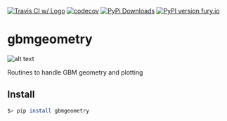 [![Travis CI w/ Logo](https://img.shields.io/travis/grburgess/gbmgeometry/master.svg?logo=travis)](https://travis-ci.org/grburgess/gbmgeometry)  [![codecov](https://codecov.io/gh/grburgess/gbmgeometry/branch/master/graph/badge.svg)](https://codecov.io/gh/grburgess/gbmgeometry)
[![PyPi Downloads](http://pepy.tech/badge/gbmgeometry)](http://pepy.tech/project/gbmgeometry)
[![PyPI version fury.io](https://badge.fury.io/py/gbmgeometry.svg)](https://pypi.python.org/pypi/gbmgeometry/)

# gbmgeometry
![alt text](https://raw.githubusercontent.com/grburgess/gbmgeometry/master/logo.png)

Routines to handle GBM geometry and plotting 

## Install

```bash
$> pip install gbmgeometry
```
